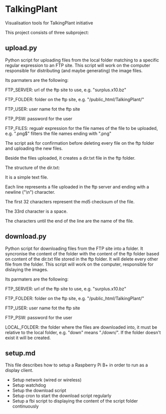 TalkingPlant
============

Visualisation tools for TalkingPlant initiative

This project consists of three subproject:

upload.py
---------

Python script for uploading files from the local folder matching to a specific regular expression to an FTP site. This script will work on the computer responsible for distributing (and maybe generating) the image files.

Its parmaters are the following:

FTP_SERVER: url of the ftp site to use, e.g. "surplus.x10.bz"

FTP_FOLDER: folder on the ftp site, e.g. "/public_html/TalkingPlant/"

FTP_USER: user name fot the ftp site

FTP_PSW: password for the user

FTP_FILES: regualr expression for the file names of the file to be uploaded, e.g. "\.png$" filters the file names ending with ".png"

The script ask for confirmation before deleting every file on the ftp folder and uploading the new files.

Beside the files uploaded, it creates a dir.txt file in the ftp folder.

The structure of the dir.txt:

It is a simple text file.

Each line represents a file uploaded in the ftp server and ending with a newline ("\n") character.

The first 32 characters represent the md5 checksum of the file.

The 33rd character is a space.

The characters until the end of the line are the name of the file.

download.py
-----------

Python script for downloading files from the FTP site into a folder. It syncronise the content of the folder with the content of the ftp folder based on content of the dir.txt file stored in the ftp folder. It will delete every other file from the folder. This script will work on the computer, responsible for dislaying the images.

Its parmaters are the following:

FTP_SERVER: url of the ftp site to use, e.g. "surplus.x10.bz"

FTP_FOLDER: folder on the ftp site, e.g. "/public_html/TalkingPlant/"

FTP_USER: user name fot the ftp site

FTP_PSW: password for the user

LOCAL_FOLDER: the folder where the files are downloaded into, it must be relative to the local folder, e.g.  "down" means "./down/". If the folder doesn't exist it will be created.

setup.md
--------

This file describes how to setup a Raspberry Pi B+ in order to run as a display client.

+ Setup network (wired or wireless)
+ Setup watchdog
+ Setup the download script
+ Setup cron to start the download script regularly
+ Setup a fbi script to displaying the content of the script folder continuously
